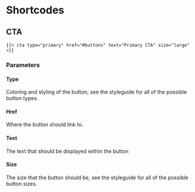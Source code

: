 # Shortcodes

## CTA

```
{{< cta type="primary" href="#buttons" text="Primary CTA" size="large" >}}
```

### Parameters

#### Type

Coloring and styling of the button, see the styleguide for all of the possible button types.

#### Href

Where the button should link to.

#### Text

The text that should be displayed within the button

#### Size

The size that the button should be, see the styleguide for all of the possible button sizes.
